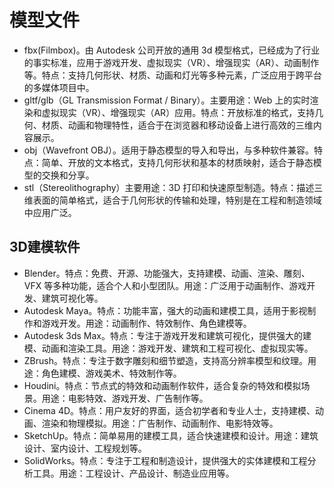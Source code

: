 # 模型文件
+ fbx(Filmbox)。由 Autodesk 公司开放的通用 3d 模型格式，已经成为了行业的事实标准，应用于游戏开发、虚拟现实（VR）、增强现实（AR）、动画制作等。特点：支持几何形状、材质、动画和灯光等多种元素，广泛应用于跨平台的多媒体项目中。
+ gltf/glb（GL Transmission Format / Binary）。主要用途：Web 上的实时渲染和虚拟现实（VR）、增强现实（AR）应用。特点：开放标准的格式，支持几何、材质、动画和物理特性，适合于在浏览器和移动设备上进行高效的三维内容展示。
+ obj（Wavefront OBJ）。适用于静态模型的导入和导出，与多种软件兼容。特点：简单、开放的文本格式，支持几何形状和基本的材质映射，适合于静态模型的交换和分享。
+ stl（Stereolithography）主要用途：3D 打印和快速原型制造。特点：描述三维表面的简单格式，适合于几何形状的传输和处理，特别是在工程和制造领域中应用广泛。

## 3D建模软件
+ Blender。特点：免费、开源、功能强大，支持建模、动画、渲染、雕刻、VFX 等多种功能，适合个人和小型团队。用途：广泛用于动画制作、游戏开发、建筑可视化等。
+ Autodesk Maya。特点：功能丰富，强大的动画和建模工具，适用于影视制作和游戏开发。用途：动画制作、特效制作、角色建模等。
+ Autodesk 3ds Max。特点：专注于游戏开发和建筑可视化，提供强大的建模、动画和渲染工具。用途：游戏开发、建筑和工程可视化、虚拟现实等。
+ ZBrush。特点：专注于数字雕刻和细节塑造，支持高分辨率模型和纹理。用途：角色建模、游戏美术、特效制作等。
+ Houdini。特点：节点式的特效和动画制作软件，适合复杂的特效和模拟场景。用途：电影特效、游戏开发、广告制作等。
+ Cinema 4D。特点：用户友好的界面，适合初学者和专业人士，支持建模、动画、渲染和物理模拟。用途：广告制作、动画制作、电影特效等。
+ SketchUp。特点：简单易用的建模工具，适合快速建模和设计。用途：建筑设计、室内设计、工程规划等。
+ SolidWorks。特点：专注于工程和制造设计，提供强大的实体建模和工程分析工具。用途：工程设计、产品设计、制造业应用等。
